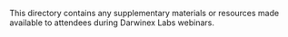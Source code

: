 This directory contains any supplementary materials or resources made available to attendees during Darwinex Labs webinars.
